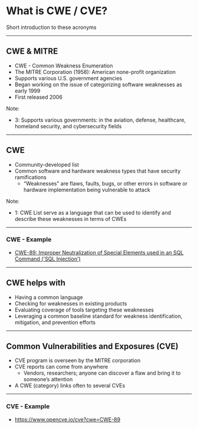 # What is CWE / CVE?

Short introduction to these acronyms

---
<!-- .slide: data-background-image="./content/images/mitre.jpg" data-background-size="15%" data-background-position="right 2% top 2%"-->
## CWE & MITRE

- CWE - Common Weakness Enumeration
- The MITRE Corporation (1958): American none-profit organization <!-- .element: style="font-size:0.9em"-->
- Supports various U.S. government agencies  <!-- .element: style="font-size:0.9em"-->
- Began working on the issue of categorizing software weaknesses as early 1999 <!-- .element: style="font-size:0.9em"-->
- First released 2006 <!-- .element: style="font-size:0.9em"-->

Note:

- 3: Supports various governments: in the aviation, defense, healthcare, homeland security, and cybersecurity fields

---

## CWE

- Community-developed list
- Common software and hardware weakness types that have security ramifications
  - “Weaknesses” are flaws, faults, bugs, or other errors in software or hardware implementation being vulnerable to attack <!-- .element: style="font-size:0.9em"-->

Note:

- 1: CWE List serve as a language that can be used to identify and describe these weaknesses in terms of CWEs

---

### CWE - Example

- [CWE-89: Improper Neutralization of Special Elements used in an SQL Command ('SQL Injection')](https://cwe.mitre.org/data/definitions/89.html)

---

## CWE helps with

- Having a common language
- Checking for weaknesses in existing products
- Evaluating coverage of tools targeting these weaknesses
- Leveraging a common baseline standard for weakness identification, mitigation, and prevention efforts

---

## Common Vulnerabilities and Exposures (CVE)

- CVE program is overseen by the MITRE corporation <!-- .element: style="font-size:0.9em"-->
- CVE reports can come from anywhere
  - Vendors, researchers; anyone can discover a flaw and bring it to someone’s attention <!-- .element: style="font-size:0.9em"-->
- A CWE (category) links often to several CVEs <!-- .element: style="font-size:0.9em"-->

---

### CVE - Example

- https://www.opencve.io/cve?cwe=CWE-89
